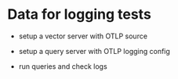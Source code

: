 # Data for logging tests

- setup a vector server with OTLP source

- setup a query server with OTLP logging config

- run queries and check logs
